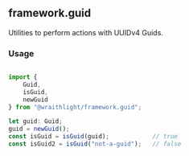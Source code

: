 ## framework.guid
Utilities to perform actions with UUIDv4 Guids.

### Usage
```ts

import {
    Guid,
    isGuid,
    newGuid
} from "@wraithlight/framework.guid";

let guid: Guid;
guid = newGuid();
const isGuid = isGuid(guid);            // true
const isGuid2 = isGuid("not-a-guid");   // false

```
